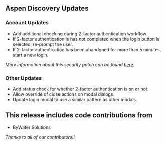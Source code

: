 ## Aspen Discovery Updates
### Account Updates
- Add additional checking during 2-factor authentication workflow 
- If 2-factor authentication is has not completed when the login button is selected, re-prompt the user.
- If 2-factor authentication has been abandoned for more than 5 minutes, start a new login. 

*More information about this security patch can be found [here](https://community.aspendiscovery.org/dev/security/001).*

### Other Updates
- Add status check for whether 2-factor authentication is on or not. 
- Allow override of close actions on modal dialogs. 
- Update login modal to use a similar pattern as other modals. 

## This release includes code contributions from
- ByWater Solutions

_Thanks to all of our contributors!!_